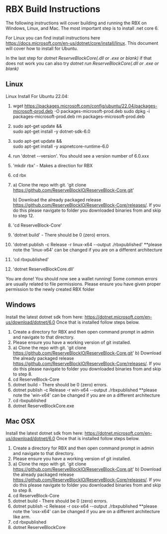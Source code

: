 # RBX Build Instructions
The following instructions will cover building and running the RBX on Windows, Linux, and Mac.
The most important step is to install .net core 6. 

For Linux you can find install instructions here https://docs.microsoft.com/en-us/dotnet/core/install/linux. This document will cover how to install for Ubuntu.

In the last step for *dotnet ReserveBlockCore(.dll or .exe or blank)* if that does not work you can also try *dotnet run ReserveBlockCore(.dll or .exe or blank)*

## Linux
Linux Install For Ubuntu 22.04:

1. wget https://packages.microsoft.com/config/ubuntu/22.04/packages-microsoft-prod.deb -O packages-microsoft-prod.deb
sudo dpkg -i packages-microsoft-prod.deb
rm packages-microsoft-prod.deb
2. sudo apt-get update && \
  sudo apt-get install -y dotnet-sdk-6.0
3. sudo apt-get update && \
  sudo apt-get install -y aspnetcore-runtime-6.0
4. run 'dotnet --version'. You should see a version number of 6.0.xxx
5. 'mkdir rbx' - Makes a direction for RBX 
6. cd rbx
7.  a) Clone the repo with git. 'git clone https://github.com/ReserveBlockIO/ReserveBlock-Core.git'


    b) Download the already packaged release https://github.com/ReserveBlockIO/ReserveBlock-Core/releases/. If   	you do this please navigate to folder you downloaded binaries from and skip to step 12.
8. 'cd ReserveBlock-Core'
9. 'dotnet build' - There should be 0 (zero) errors.
10. 'dotnet publish -c Release -r linux-x64 --output ./rbxpublished' **please note the 'linux-x64' can be changed if you are on a different architecture
11. 'cd rbxpublished'
12. 'dotnet ReserveBlockCore.dll'

You are done! You should now see a wallet running! Some common errors are usually related to file permissions. Please ensure you have given proper permission to the newly created RBX folder

## Windows
Install the latest dotnet sdk from here: https://dotnet.microsoft.com/en-us/download/dotnet/6.0
Once that is installed follow steps below.

1. Create a directory for RBX and then open command prompt in admin and navigate to that directory.
2. Please ensure you have a working version of git installed.
3. a) Clone the repo with git. 'git clone https://github.com/ReserveBlockIO/ReserveBlock-Core.git'
   b) Download the already packaged release https://github.com/ReserveBlockIO/ReserveBlock-Core/releases/. If   	you do this please navigate to folder you downloaded binaries from and skip to step 8.
4. cd ReserveBlock-Core
5. dotnet build - There should be 0 (zero) errors.
6. dotnet publish -c Release -r win-x64 --output ./rbxpublished **please note the 'win-x64' can be changed if you are on a different architecture
7. cd rbxpublished
8. dotnet ReserveBlockCore.exe

## Mac OSX
Install the latest dotnet sdk from here: https://dotnet.microsoft.com/en-us/download/dotnet/6.0
Once that is installed follow steps below.

1. Create a directory for RBX and then open command prompt in admin and navigate to that directory.
2. Please ensure you have a working version of git installed.
3. a) Clone the repo with git. 'git clone https://github.com/ReserveBlockIO/ReserveBlock-Core.git'
   b) Download the already packaged release https://github.com/ReserveBlockIO/ReserveBlock-Core/releases/. If   	you do this please navigate to folder you downloaded binaries from and skip to step 8.
4. cd ReserveBlock-Core
5. dotnet build - There should be 0 (zero) errors.
6. dotnet publish -c Release -r osx-x64 --output ./rbxpublished **please note the 'osx-x64' can be changed if you are on a different architecture like arm.
7. cd rbxpublished
8. dotnet ReserveBlockCore
